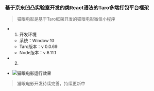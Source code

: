 ### 基于京东凹凸实验室开发的类React语法的Taro多端打包平台框架
> 猫眼电影是基于Taro框架开发的猫眼电影微信小程序

- 1. 开发环境
    - 系统：Window 10
    - Taro版本：v 0.0.69
    - Node版本：v 8.11.1
- 2.
    
- ![猫眼电影运行效果](https://github.com/Harhao/miniProgram/blob/master/demo1.gif?raw=true)

> 猫眼电影开发待续完善，持续更新中
